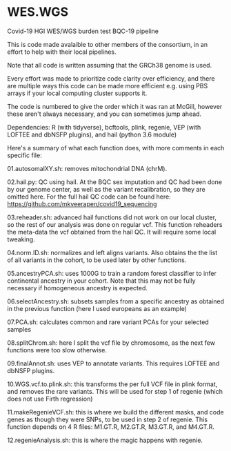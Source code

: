 # WES.WGS
Covid-19 HGI WES/WGS burden test BQC-19 pipeline

This is code made avalaible to other members of the consortium, in an effort to help with their local pipelines.

Note that all code is written assuming that the GRCh38 genome is used.

Every effort was made to prioritize code clarity over efficiency, and there are multiple ways this code can be made more efficient e.g. using PBS arrays if your local computing cluster supports it.

The code is numbered to give the order which it was ran at McGill, however these aren't always necessary, and you can sometimes jump ahead.

Dependencies: R (with tidyverse), bcftools, plink, regenie, VEP (with LOFTEE and dbNSFP plugins), and hail (python 3.6 module)

Here's a summary of what each function does, with more comments in each specific file:

01.autosomalXY.sh: removes mitochondrial DNA (chrM).

02.hail.py: QC using hail. At the BQC sex imputation and QC had been done by our genome center, as well as the variant recalibration, so they are omitted here. For the full hail QC code can be found here: https://github.com/mkveerapen/covid19_sequencing

03.reheader.sh: advanced hail functions did not work on our local cluster, so the rest of our analysis was done on regular vcf. This function reheaders the meta-data the vcf obtained from the hail QC. It will require some local tweaking.

04.norm.ID.sh: normalizes and left aligns variants. Also obtains the the list of all variants in the cohort, to be used later by other functions.

05.ancestryPCA.sh: uses 1000G to train a random forest classifier to infer continental ancestry in your cohort. Note that this may not be fully necessary if homogeneous ancestry is expected.

06.selectAncestry.sh: subsets samples from a specific ancestry as obtained in the previous function (here I used europeans as an example)

07.PCA.sh: calculates common and rare variant PCAs for your selected samples

08.splitChrom.sh: here I split the vcf file by chromosome, as the next few functions were too slow otherwise.

09.finalAnnot.sh: uses VEP to annotate variants. This requires LOFTEE and dbNSFP plugins.

10.WGS.vcf.to.plink.sh: this transforms the per full VCF file in plink format, and removes the rare variants. This will be used for step 1 of regenie (which does not use Firth regression)

11.makeRegenieVCF.sh: this is where we build the different masks, and code genes as though they were SNPs, to be used in step 2 of regenie. This function depends on 4 R files: M1.GT.R, M2.GT.R, M3.GT.R, and M4.GT.R.

12.regenieAnalysis.sh: this is where the magic happens with regenie.






